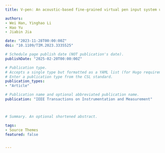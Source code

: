 ```yaml
---
title: V-pen: An acoustic-based fine-grained virtual pen input system using hand tracking

authors:
- Wei Han, Yinghao Li
- Hao Yu
- Jiabin Jia

date: "2023-11-28T00:00:00Z"
doi: "10.1109/TIM.2023.3335525"

# Schedule page publish date (NOT publication's date).
publishDate: "2025-02-20T00:00:00Z"

# Publication type.
# Accepts a single type but formatted as a YAML list (for Hugo requirements).
# Enter a publication type from the CSL standard.
publication_types:
- "Article"

# Publication name and optional abbreviated publication name.
publication: "IEEE Transactions on Instrumentation and Measurement"



# Summary. An optional shortened abstract.

tags:
- Source Themes
featured: false


---
```



